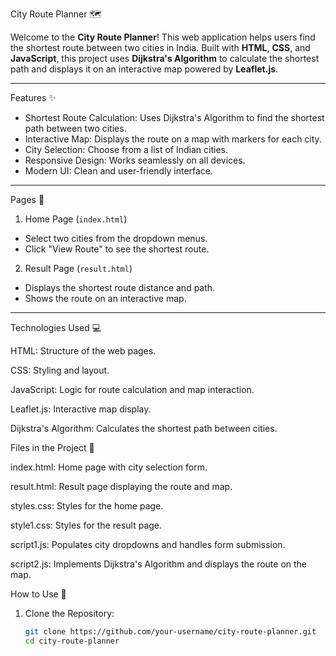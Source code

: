 City Route Planner 🗺️

Welcome to the **City Route Planner**! This web application helps users find the shortest route between two cities in India. Built with **HTML**, **CSS**, and **JavaScript**, this project uses **Dijkstra's Algorithm** to calculate the shortest path and displays it on an interactive map powered by **Leaflet.js**.

---

 Features ✨

- Shortest Route Calculation: Uses Dijkstra's Algorithm to find the shortest path between two cities.
- Interactive Map: Displays the route on a map with markers for each city.
- City Selection: Choose from a list of Indian cities.
- Responsive Design: Works seamlessly on all devices.
- Modern UI: Clean and user-friendly interface.

---

 Pages 📄

 1. Home Page (`index.html`)
   - Select two cities from the dropdown menus.
   - Click "View Route" to see the shortest route.

 2. Result Page (`result.html`)
   - Displays the shortest route distance and path.
   - Shows the route on an interactive map.

---

Technologies Used 💻


HTML: Structure of the web pages.

CSS: Styling and layout.

JavaScript: Logic for route calculation and map interaction.

Leaflet.js: Interactive map display.

Dijkstra's Algorithm: Calculates the shortest path between cities.

Files in the Project 📂


index.html: Home page with city selection form.

result.html: Result page displaying the route and map.

styles.css: Styles for the home page.

style1.css: Styles for the result page.

script1.js: Populates city dropdowns and handles form submission.

script2.js: Implements Dijkstra's Algorithm and displays the route on the map.

 How to Use 🚀

1. Clone the Repository:
   ```bash
   git clone https://github.com/your-username/city-route-planner.git
   cd city-route-planner
